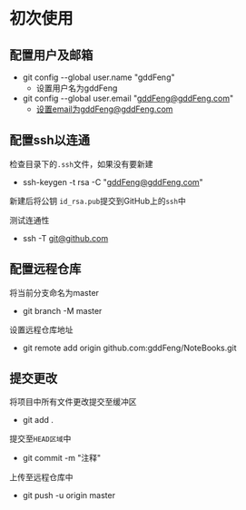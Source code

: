 # 初次使用

## 配置用户及邮箱

* git config --global user.name "gddFeng"
  * 设置用户名为gddFeng
* git config --global user.email "gddFeng@gddFeng.com"
  * 设置email为gddFeng@gddFeng.com

## 配置ssh以连通
检查目录下的`.ssh`文件，如果没有要新建

* ssh-keygen -t rsa -C "gddFeng@gddFeng.com"

新建后将公钥 `id_rsa.pub`提交到GitHub上的`ssh`中

测试连通性

* ssh -T git@github.com

## 配置远程仓库

将当前分支命名为master
* git branch -M master
  
设置远程仓库地址
* git remote add origin github.com:gddFeng/NoteBooks.git

## 提交更改

将项目中所有文件更改提交至缓冲区
* git add .

提交至`HEAD区域`中
* git commit -m "注释"

上传至远程仓库中
* git push -u origin master

